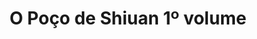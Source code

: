 ---
Numero: 525
title: O Poço de Shiuan 1º volume
Autor: C J Cherryh
Co-autor: 
Ano-de-Publicacao: 2001
Titulo-original: Well of Shiuan
Tradutor: Alexandra Santos Tavares
Co-tradutor: 
Ano-de-edicao: 1978
alias: C-J-Cherryh
Autor2-alias: 
Tradutor1-alias: Alexandra-Santos-Tavares
Tradutor2-alias: 
Titulo-link: 525-O-Poco-de-Shiuan-1-volume
Capa: António Pedro
pags: 185
Capa-link: Antonio-Pedro
---